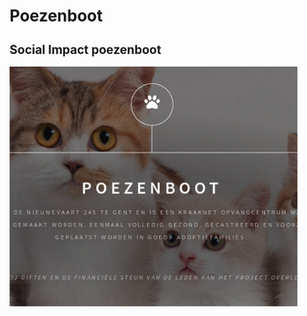 # Poezenboot
## Social Impact poezenboot
[![Poezenboot](https://raw.githubusercontent.com/Vindevoghel/social-impact-poezenboot/master/poezenbootreadme.jpg "Poezenboot screenshot")](https://vindevoghel.github.io/social-impact-poezenboot/ "Poezenboot homepage")
